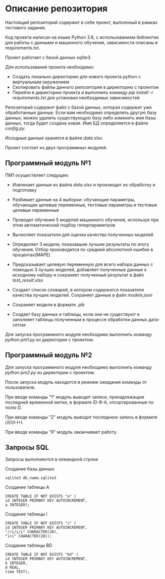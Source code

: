# Описание репозитория

Настоящий репозиторий содержит в себе проект, выполнный в рамках тестового задания.

Код проекта написан на языке Python 3.8, с использованием библиотек для работы с данными и машинного обучения, зависимости
описаны в requirements.txt.

Проект работает с базой данных sqlite3.

Для использования проекта необходимо:

- Создать локально директорию для нового проекта python с виртуальным окружением
- Скопировать файлы данного репозитория в директорию с проектом
- Перейти в директорию проекта и выполнить команду _pip install -r requirements.txt_ для установки необходимых зависимостей

Репозиторий содержит файл с базой данных, которая содержит уже обработанные данные. Если вам необходимо определить другую базу
данных, можно удалить существующую базу либо изменить имя базы данных, тогда будет создана новая. Имя БД определяется в файле
_config.py_.

Исходные данные хранятся в файле _data.xlsx_.

Проект состоит из двух программных модулей.

## Программный модуль №1

ПМ1 осуществляет следущее:

- Извлекает данные из файла _data.xlsx_ и производит их обработку и подготовку
- Разбивает данные на 4 выборки: обучающие параметры, обучающие целевые переменные, тестовые параметры и тестовые целевые
  переменные
- Проводит обучение 5 моделей машинного обучения, используя при этом автоматический подбор гиперпараметров
- Вычисляет показатели для оценки качества полученных моделей
- Определяет 3 модели, показавшие лучшие результаты по итогу обучения. Отбор производится по средней абсолютной ошибке в
  процентах(MAPE)

- Предсказывает целевую переменную для всего набора данных с помощью 3 лучших моделей, добавляет полученные данные к исходному
  набору и сохраняет полученный результат в файл _test_result.xlsx_
- Создает список словарей, в котором содержатся показатели качества лучших моделей. Сохраняет данные в файл _models.json_
- Сохраняет модели в формате _.plk_
- Создает базу данных и таблицы, если они не существуют и заполняет таблицы полученным в процессе обработки данных дата-сетом

Для запуска программного модуля необходимо выполнить команду _python pm1.py_ из директории с проектом.

## Программный модуль №2

Для запуска программного модуля необходимо выполнить команду _python pm2.py_ из директории с проектом.

После запуска модуль находится в режиме ожидания команды от пользователя.

При вводе команды "1" модуль выводит записи, принадлежащие последней временной метке, в формате ID-B-A, отсортированные по полю
D.

При вводе команды "2" модуль выводит последнюю запись в формате //I/I/I-I+I.

При вводе команды "9" модуль заканчивает работу.

## Запросы SQL

Запросы выполняются в командной строке

Создание базы данных

    sqlite3 db_name.sqlite3

Создание таблицы A

    CREATE TABLE IF NOT EXISTS "a" (
    id INTEGER PRIMARY KEY AUTOINCREMENT, 
    a INTEGER);

Создание таблицы I

    CREATE TABLE IF NOT EXISTS "i" (
	id INTEGER PRIMARY KEY AUTOINCREMENT,
	"//i/i/i" CHARACTER(20),
	"i+i" CHARACTER(20));

Создание таблицы BD

    CREATE TABLE IF NOT EXISTS "bd" (
	id INTEGER PRIMARY KEY AUTOINCREMENT,
	b INTEGER,
	d REAL,
	time TEXT);


